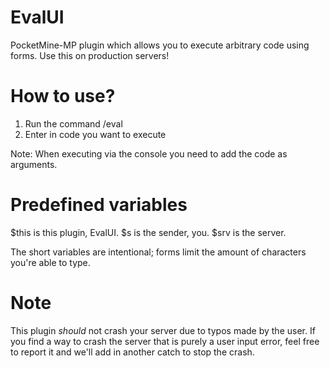 # EvalUI
PocketMine-MP plugin which allows you to execute arbitrary code using forms. Use this on production servers!

# How to use?

1. Run the command /eval
2. Enter in code you want to execute

Note: When executing via the console you need to add the code as arguments.

# Predefined variables

$this is this plugin, EvalUI.
$s is the sender, you.
$srv is the server.

The short variables are intentional; forms limit the amount of characters you're able to type.

# Note

This plugin *should* not crash your server due to typos made by the user.
If you find a way to crash the server that is purely a user input error, feel free to report it and we'll add in another catch to stop the crash.